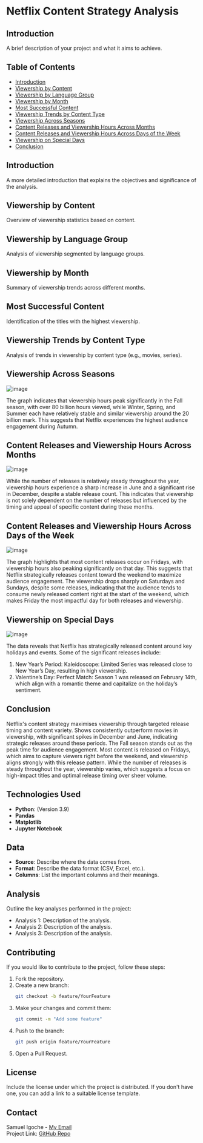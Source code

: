 # Netflix Content Strategy Analysis

## Introduction

A brief description of your project and what it aims to achieve.

## Table of Contents

- [Introduction](#introduction)
- [Viewership by Content](#viewership-by-content)
- [Viewership by Language Group](#viewership-by-language-group)
- [Viewership by Month](#viewership-by-month)
- [Most Successful Content](#most-successful-content)
- [Viewership Trends by Content Type](#viewership-trends-by-content-type)
- [Viewership Across Seasons](#viewership-across-seasons)
- [Content Releases and Viewership Hours Across Months](#content-releases-and-viewership-hours-across-months)
- [Content Releases and Viewership Hours Across Days of the Week](#content-releases-and-viewership-hours-across-days-of-the-week)
- [Viewership on Special Days](#viewership-on-special-days)
- [Conclusion](#conclusion)

## Introduction

A more detailed introduction that explains the objectives and significance of the analysis.

## Viewership by Content

Overview of viewership statistics based on content.

## Viewership by Language Group

Analysis of viewership segmented by language groups.

## Viewership by Month

Summary of viewership trends across different months.

## Most Successful Content

Identification of the titles with the highest viewership.

## Viewership Trends by Content Type

Analysis of trends in viewership by content type (e.g., movies, series).

## Viewership Across Seasons

![image](https://github.com/user-attachments/assets/8941fcca-ea54-4def-be19-5836a542646d)

The graph indicates that viewership hours peak significantly in the Fall season, with over 80 billion hours viewed, while Winter, Spring, and Summer each have relatively stable and similar viewership around the 20 billion mark. This suggests that Netflix experiences the highest audience engagement during Autumn.

## Content Releases and Viewership Hours Across Months

![image](https://github.com/user-attachments/assets/9254c6fe-dc04-44c1-ac25-3d56d5cdc4c6)

While the number of releases is relatively steady throughout the year, viewership hours experience a sharp increase in June and a significant rise in December, despite a stable release count. This indicates that viewership is not solely dependent on the number of releases but influenced by the timing and appeal of specific content during these months.

## Content Releases and Viewership Hours Across Days of the Week

![image](https://github.com/user-attachments/assets/3492d706-c38a-48dd-9be5-da4bb06cb534)

The graph highlights that most content releases occur on Fridays, with viewership hours also peaking significantly on that day. This suggests that Netflix strategically releases content toward the weekend to maximize audience engagement. The viewership drops sharply on Saturdays and Sundays, despite some releases, indicating that the audience tends to consume newly released content right at the start of the weekend, which makes Friday the most impactful day for both releases and viewership.

## Viewership on Special Days

![image](https://github.com/user-attachments/assets/e37039a4-02e9-46a5-8e67-9db3b519f627)

The data reveals that Netflix has strategically released content around key holidays and events. Some of the significant releases include:

1. New Year’s Period: Kaleidoscope: Limited Series was released close to New Year’s Day, resulting in high viewership.
2. Valentine’s Day: Perfect Match: Season 1 was released on February 14th, which align with a romantic theme and capitalize on the holiday’s sentiment.

## Conclusion

Netflix's content strategy maximises viewership through targeted release timing and content variety. Shows consistently outperform movies in viewership, with significant spikes in December and June, indicating strategic releases around these periods. The Fall season stands out as the peak time for audience engagement. Most content is released on Fridays, which aims to capture viewers right before the weekend, and viewership aligns strongly with this release pattern. While the number of releases is steady throughout the year, viewership varies, which suggests a focus on high-impact titles and optimal release timing over sheer volume.

## Technologies Used

- **Python**: (Version 3.9)
- **Pandas**
- **Matplotlib**
- **Jupyter Notebook**

## Data

- **Source**: Describe where the data comes from.
- **Format**: Describe the data format (CSV, Excel, etc.).
- **Columns**: List the important columns and their meanings.

## Analysis

Outline the key analyses performed in the project:

- Analysis 1: Description of the analysis.
- Analysis 2: Description of the analysis.
- Analysis 3: Description of the analysis.

## Contributing

If you would like to contribute to the project, follow these steps:

1. Fork the repository.
2. Create a new branch:
   ```bash
   git checkout -b feature/YourFeature
   ```
3. Make your changes and commit them:
   ```bash
   git commit -m "Add some feature"
   ```
4. Push to the branch:
   ```bash
   git push origin feature/YourFeature
   ```
5. Open a Pull Request.

## License

Include the license under which the project is distributed. If you don't have one, you can add a link to a suitable license template.

## Contact

Samuel Igoche - [My Email](igochesam@gmail.com)  
Project Link: [GitHub Repo](https://github.com/igochesam/netflix_content_strategy_analysis)
